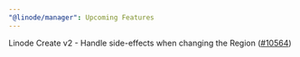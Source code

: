 ```yaml
---
"@linode/manager": Upcoming Features
---
```


Linode Create v2 - Handle side-effects when changing the Region ([#10564](https://github.com/linode/manager/pull/10564))
